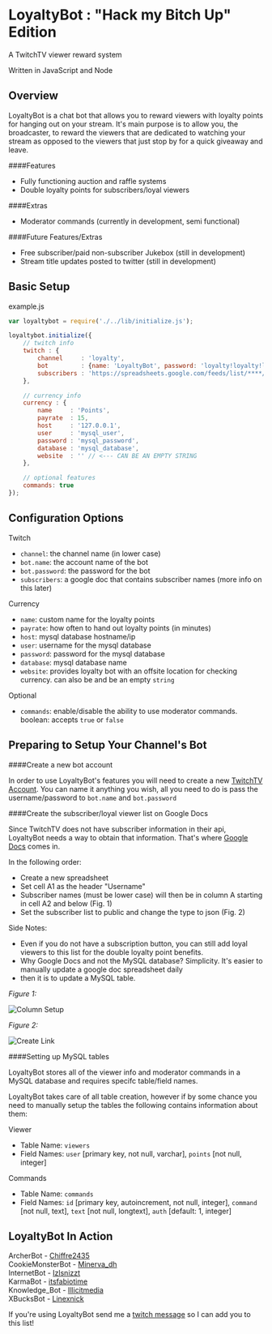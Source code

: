 # LoyaltyBot : "Hack my Bitch Up" Edition
A TwitchTV viewer reward system

Written in JavaScript and Node

## Overview
LoyaltyBot is a chat bot that allows you to reward viewers with loyalty points for hanging out on your stream. It's main purpose is to allow you, the broadcaster, to reward the viewers that are dedicated to watching your stream as opposed to the viewers that just stop by for a quick giveaway and leave.

####Features
- Fully functioning auction and raffle systems
- Double loyalty points for subscribers/loyal viewers

####Extras
- Moderator commands (currently in development, semi functional)

####Future Features/Extras
- Free subscriber/paid non-subscriber Jukebox (still in development)
- Stream title updates posted to twitter (still in development)

## Basic Setup
example.js

```javascript
var loyaltybot = require('./../lib/initialize.js');

loyaltybot.initialize({
    // twitch info
    twitch : {
        channel     : 'loyalty',
        bot         : {name: 'LoyaltyBot', password: 'loyalty!loyalty!loyalty!'},
        subscribers : 'https://spreadsheets.google.com/feeds/list/****/od6/public/basic?alt=json'
    },

    // currency info
    currency : {
        name     : 'Points',
        payrate  : 15,
        host     : '127.0.0.1',
        user     : 'mysql_user',
        password : 'mysql_password',
        database : 'mysql_database',
        website  : '' // <--- CAN BE AN EMPTY STRING
    },

    // optional features
    commands: true
});
```

## Configuration Options
Twitch
- `channel`: the channel name (in lower case)
- `bot.name`: the account name of the bot
- `bot.password`: the password for the bot
- `subscribers`: a google doc that contains subscriber names (more info on this later)

Currency
- `name`: custom name for the loyalty points
- `payrate`: how often to hand out loyalty points (in minutes)
- `host`: mysql database hostname/ip
- `user`: username for the mysql database
- `password`: password for the mysql database
- `database`: mysql database name
- `website`: provides loyalty bot with an offsite location for checking currency. can also be and be an empty `string`

Optional
- `commands`: enable/disable the ability to use moderator commands. boolean: accepts `true` or `false`

## Preparing to Setup Your Channel's Bot
####Create a new bot account

In order to use LoyaltyBot's features you will need to create a new [TwitchTV Account](http://www.twitch.tv/signup). You can name it anything you wish, all you need to do is pass the username/password to `bot.name` and `bot.password`

####Create the subscriber/loyal viewer list on Google Docs

Since TwitchTV does not have subscriber information in their api, LoyaltyBot needs a way to obtain that information. That's where [Google Docs](http://docs.google.com/) comes in.

In the following order:
- Create a new spreadsheet
- Set cell A1 as the header "Username"
- Subscriber names (must be lower case) will then be in column A starting in cell A2 and below (Fig. 1)
- Set the subscriber list to public and change the type to json (Fig. 2)

Side Notes:
- Even if you do not have a subscription button, you can still add loyal viewers to this list for the double loyalty point benefits.
- Why Google Docs and not the MySQL database? Simplicity. It's easier to manually update a google doc spreadsheet daily
- then it is to update a MySQL table.

_Figure 1:_

![Column Setup](http://i.imgur.com/eyQOwGz.jpg)

_Figure 2:_

![Create Link](http://i.imgur.com/jDU9xOR.jpg)

####Setting up MySQL tables

LoyaltyBot stores all of the viewer info and moderator commands in a MySQL database and requires specifc table/field names.

LoyaltyBot takes care of all table creation, however if by some chance you need to manually setup the tables the following contains information about them:

Viewer
- Table Name: `viewers`
- Field Names: `user` [primary key, not null, varchar], `points` [not null, integer]

Commands
- Table Name: `commands`
- Field Names: `id` [primary key, autoincrement, not null, integer], `command` [not null, text], `text` [not null, longtext], `auth` [default: 1, integer]

## LoyaltyBot In Action
ArcherBot - [Chiffre2435](http://www.twitch.tv/chiffre2435)<br>CookieMonsterBot - [Minerva_dh](http://www.twitch.tv/minerva_dh)<br>InternetBot - [Izlsnizzt](http://www.twitch.tv/izlsnizzt)<br>KarmaBot - [itsfabiotime](http://www.twitch.tv/itsfabiotime)<br>Knowledge_Bot - [Illicitmedia](http://www.twitch.tv/illicitmedia)<br>XBucksBot - [Linexnick](http://www.twitch.tv/linexnick)  

If you're using LoyaltyBot send me a [twitch message](http://www.twitch.tv/message/compose?to=rvca18) so I can add you to this list!
